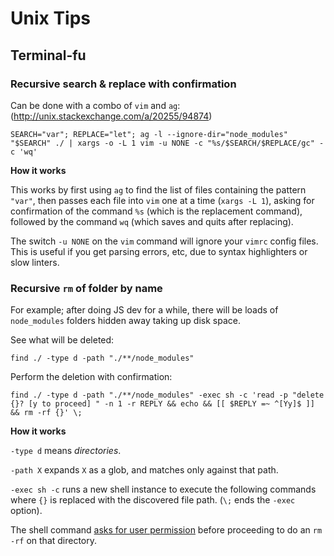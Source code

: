 # Unix Tips

## Terminal-fu

### Recursive search & replace with confirmation

Can be done with a combo of `vim` and `ag`: (http://unix.stackexchange.com/a/20255/94874)

```
SEARCH="var"; REPLACE="let"; ag -l --ignore-dir="node_modules" "$SEARCH" ./ | xargs -o -L 1 vim -u NONE -c "%s/$SEARCH/$REPLACE/gc" -c 'wq'
```

**How it works**

This works by first using `ag` to find the list of files containing the pattern `"var"`,
then passes each file into `vim` one at a time (`xargs -L 1`),
asking for confirmation of the command `%s` (which is the replacement command),
followed by the command `wq` (which saves and quits after replacing).

The switch `-u NONE` on the `vim` command will ignore your `vimrc` config files.
This is useful if you get parsing errors, etc, due to syntax highlighters or slow linters.

### Recursive `rm` of folder by name

For example; after doing JS dev for a while,
there will be loads of `node_modules` folders hidden away taking up disk space.

See what will be deleted:

```
find ./ -type d -path "./**/node_modules"
```

Perform the deletion with confirmation:

```
find ./ -type d -path "./**/node_modules" -exec sh -c 'read -p "delete {}? [y to proceed] " -n 1 -r REPLY && echo && [[ $REPLY =~ ^[Yy]$ ]] && rm -rf {}' \;
```

**How it works**

`-type d` means _directories_.

`-path X` expands `X` as a glob, and matches only against that path.

`-exec sh -c` runs a new shell instance to execute the following commands
where `{}` is replaced with the discovered file path. (`\;` ends the `-exec` option).

The shell command [asks for user permission](http://stackoverflow.com/a/1885534/473961)
before proceeding to do an `rm -rf` on that directory.
